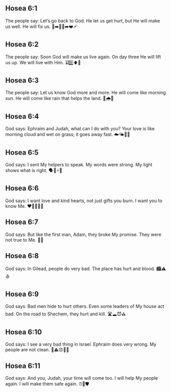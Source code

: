 ## Hosea 6:1
The people say: Let’s go back to God. He let us get hurt, but He will make us well. He will fix us. 👣➡️🙏🤕➡️❤️‍🩹
## Hosea 6:2
The people say: Soon God will make us live again. On day three He will lift us up. We will live with Him. ⏳3️⃣⬆️🙂
## Hosea 6:3
The people say: Let us know God more and more. He will come like morning sun. He will come like rain that helps the land. 🌅🌧️🌱
## Hosea 6:4
God says: Ephraim and Judah, what can I do with you? Your love is like morning cloud and wet on grass; it goes away fast. ☁️🌤️🌿💧
## Hosea 6:5
God says: I sent My helpers to speak. My words were strong. My light shows what is right. 🗣️📣⚡🔆
## Hosea 6:6
God says: I want love and kind hearts, not just gifts you burn. I want you to know Me. ❤️🤝🎁🔥🚫
## Hosea 6:7
God says: But like the first man, Adam, they broke My promise. They were not true to Me. 📜💔
## Hosea 6:8
God says: In Gilead, people do very bad. The place has hurt and blood. 🏙️⚠️🩸
## Hosea 6:9
God says: Bad men hide to hurt others. Even some leaders of My house act bad. On the road to Shechem, they hurt and kill. 🛣️🕳️😈⛪
## Hosea 6:10
God says: I see a very bad thing in Israel. Ephraim does very wrong. My people are not clean. 👀⚠️😞🧼🚫
## Hosea 6:11
God says: And you, Judah, your time will come too. I will help My people again. I will make them safe again. ⏰🤲🛡️
